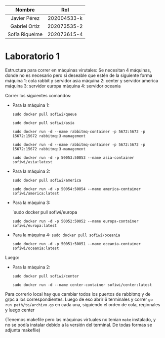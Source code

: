 |     Nombre     |     Rol     |
|:--------------:|:-----------:|
|  Javier Pérez  | 202004533-k |
| Gabriel Ortiz  | 202073535-2 |
| Sofía Riquelme | 202073615-4 |

# Laboratorio 1

Estructura para correr en máquinas virutales:
Se necesitan 4 máquinas, donde no es necesario pero sí deseable que estén de la siguiente forma
máquina 1: cola rabbit y servidor asia
máquina 2: center y servidor america
máquina 3: servidor europa
máquina 4: servidor oceania

Correr los siguientes comandos:

- Para la máquina 1: 

    `sudo docker pull sofiwi/queue`

    `sudo docker pull sofiwi/asia`

    `sudo docker run -d --name rabbitmq-container -p 5672:5672 -p 15672:15672 rabbitmq:3-management` 

    `sudo docker run -d --name rabbitmq-container -p 5672:5672 -p 15672:15672 rabbitmq:3-management `    

    `sudo docker run -d -p 50053:50053 --name asia-container sofiwi/asia:latest`
- Para la máquina 2:

    `sudo docker pull sofiwi/america`

    `sudo docker run -d -p 50054:50054 --name america-container sofiwi/america:latest`

- Para la máquina 3:

    `sudo docker pull sofiwi/europa

    `sudo docker run -d -p 50052:50052 --name europa-container sofiwi/europa:latest`

- Para la máquina 4: 
    `sudo docker pull sofiwi/oceania`

    `sudo docker run -d -p 50051:50051 --name oceania-container sofiwi/oceania:latest`


Luego: 
- Para la máquina 2:

    `sudo docker pull sofiwi/center`

    `sudo docker run -d --name center-container sofiwi/center:latest`


Para correrlo local hay que cambiar todos los puertos de rabbitmq y de grpc a los correspondientes.
Luego de eso abrir 6 terminales y correr `go run path/to/archivo.go` en cada una, siguiendo el orden de cola, regionales y luego center

(Tenemos makefile pero las máquinas virtuales no tenían `make` instalado, y no se podía instalar debido a la versión del terminal. De todas formas se adjunta makeflie)
